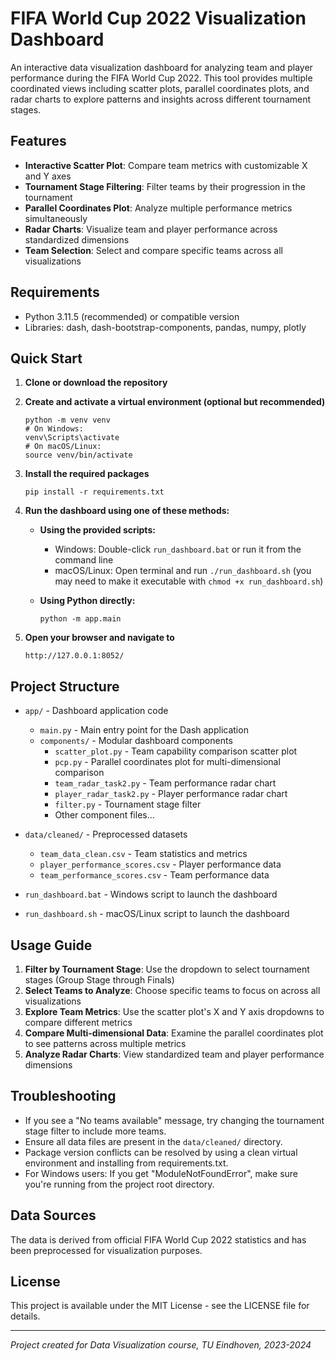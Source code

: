# FIFA World Cup 2022 Visualization Dashboard

An interactive data visualization dashboard for analyzing team and player performance during the FIFA World Cup 2022. This tool provides multiple coordinated views including scatter plots, parallel coordinates plots, and radar charts to explore patterns and insights across different tournament stages.

## Features

- **Interactive Scatter Plot**: Compare team metrics with customizable X and Y axes
- **Tournament Stage Filtering**: Filter teams by their progression in the tournament
- **Parallel Coordinates Plot**: Analyze multiple performance metrics simultaneously
- **Radar Charts**: Visualize team and player performance across standardized dimensions
- **Team Selection**: Select and compare specific teams across all visualizations

## Requirements

- Python 3.11.5 (recommended) or compatible version
- Libraries: dash, dash-bootstrap-components, pandas, numpy, plotly

## Quick Start

1. **Clone or download the repository**

2. **Create and activate a virtual environment (optional but recommended)**
   ```
   python -m venv venv
   # On Windows:
   venv\Scripts\activate
   # On macOS/Linux:
   source venv/bin/activate
   ```

3. **Install the required packages**
   ```
   pip install -r requirements.txt
   ```

4. **Run the dashboard using one of these methods:**
   
   - **Using the provided scripts:**
     - Windows: Double-click `run_dashboard.bat` or run it from the command line
     - macOS/Linux: Open terminal and run `./run_dashboard.sh` (you may need to make it executable with `chmod +x run_dashboard.sh`)
   
   - **Using Python directly:**
     ```
     python -m app.main
     ```

5. **Open your browser and navigate to**
   ```
   http://127.0.0.1:8052/
   ```

## Project Structure

- `app/` - Dashboard application code
  - `main.py` - Main entry point for the Dash application
  - `components/` - Modular dashboard components
    - `scatter_plot.py` - Team capability comparison scatter plot
    - `pcp.py` - Parallel coordinates plot for multi-dimensional comparison
    - `team_radar_task2.py` - Team performance radar chart
    - `player_radar_task2.py` - Player performance radar chart
    - `filter.py` - Tournament stage filter
    - Other component files...

- `data/cleaned/` - Preprocessed datasets
  - `team_data_clean.csv` - Team statistics and metrics
  - `player_performance_scores.csv` - Player performance data
  - `team_performance_scores.csv` - Team performance data

- `run_dashboard.bat` - Windows script to launch the dashboard
- `run_dashboard.sh` - macOS/Linux script to launch the dashboard

## Usage Guide

1. **Filter by Tournament Stage**: Use the dropdown to select tournament stages (Group Stage through Finals)
2. **Select Teams to Analyze**: Choose specific teams to focus on across all visualizations
3. **Explore Team Metrics**: Use the scatter plot's X and Y axis dropdowns to compare different metrics
4. **Compare Multi-dimensional Data**: Examine the parallel coordinates plot to see patterns across multiple metrics
5. **Analyze Radar Charts**: View standardized team and player performance dimensions

## Troubleshooting

- If you see a "No teams available" message, try changing the tournament stage filter to include more teams.
- Ensure all data files are present in the `data/cleaned/` directory.
- Package version conflicts can be resolved by using a clean virtual environment and installing from requirements.txt.
- For Windows users: If you get "ModuleNotFoundError", make sure you're running from the project root directory.

## Data Sources

The data is derived from official FIFA World Cup 2022 statistics and has been preprocessed for visualization purposes.

## License

This project is available under the MIT License - see the LICENSE file for details.

---

*Project created for Data Visualization course, TU Eindhoven, 2023-2024*

